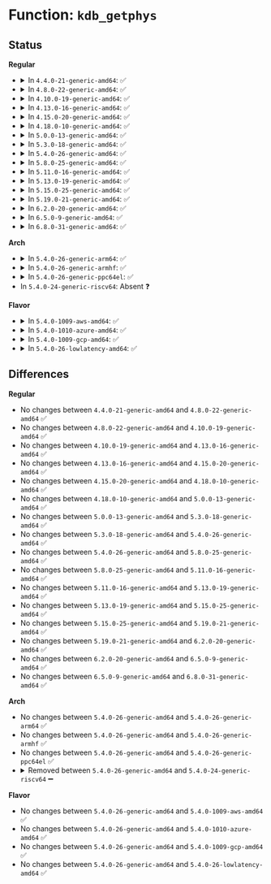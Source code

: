 # Function: <code>kdb_getphys</code>

## Status
<b>Regular</b>
<ul>
<li>
<details>
<summary>In <code>4.4.0-21-generic-amd64</code>: ✅</summary>

```c
int kdb_getphys(void * res, long unsigned int addr, size_t size)
```

```json
{
  "name": "kdb_getphys",
  "collision_type": "Unique Static",
  "inline_type": "No",
  "funcs": [
    {
      "addr": 18446744071580121504,
      "name": "kdb_getphys",
      "external": false,
      "loc": "kernel/debug/kdb/kdb_support.c:377",
      "file": "kernel/debug/kdb/kdb_support.c",
      "inline": "seen, unknown",
      "caller_inline": [],
      "caller_func": [
        "kernel/debug/kdb/kdb_support.c:kdb_getphysword",
        "kernel/debug/kdb/kdb_support.c:kdb_getphysword",
        "kernel/debug/kdb/kdb_support.c:kdb_getphysword",
        "kernel/debug/kdb/kdb_support.c:kdb_getphysword"
      ]
    }
  ],
  "symbols": [
    {
      "addr": 18446744071580121504,
      "name": "kdb_getphys",
      "section": ".text",
      "bind": "STB_LOCAL",
      "size": 164
    }
  ]
}
```
</details>
</li>
<li>
<details>
<summary>In <code>4.8.0-22-generic-amd64</code>: ✅</summary>

```c
int kdb_getphys(void * res, long unsigned int addr, size_t size)
```

```json
{
  "name": "kdb_getphys",
  "collision_type": "Unique Static",
  "inline_type": "No",
  "funcs": [
    {
      "addr": 18446744071580155504,
      "name": "kdb_getphys",
      "external": false,
      "loc": "kernel/debug/kdb/kdb_support.c:377",
      "file": "kernel/debug/kdb/kdb_support.c",
      "inline": "seen, unknown",
      "caller_inline": [],
      "caller_func": [
        "kernel/debug/kdb/kdb_support.c:kdb_getphysword",
        "kernel/debug/kdb/kdb_support.c:kdb_getphysword",
        "kernel/debug/kdb/kdb_support.c:kdb_getphysword",
        "kernel/debug/kdb/kdb_support.c:kdb_getphysword"
      ]
    }
  ],
  "symbols": [
    {
      "addr": 18446744071580155504,
      "name": "kdb_getphys",
      "section": ".text",
      "bind": "STB_LOCAL",
      "size": 156
    }
  ]
}
```
</details>
</li>
<li>
<details>
<summary>In <code>4.10.0-19-generic-amd64</code>: ✅</summary>

```c
int kdb_getphys(void * res, long unsigned int addr, size_t size)
```

```json
{
  "name": "kdb_getphys",
  "collision_type": "Unique Static",
  "inline_type": "No",
  "funcs": [
    {
      "addr": 18446744071580195904,
      "name": "kdb_getphys",
      "external": false,
      "loc": "kernel/debug/kdb/kdb_support.c:377",
      "file": "kernel/debug/kdb/kdb_support.c",
      "inline": "seen, unknown",
      "caller_inline": [],
      "caller_func": [
        "kernel/debug/kdb/kdb_support.c:kdb_getphysword",
        "kernel/debug/kdb/kdb_support.c:kdb_getphysword",
        "kernel/debug/kdb/kdb_support.c:kdb_getphysword",
        "kernel/debug/kdb/kdb_support.c:kdb_getphysword"
      ]
    }
  ],
  "symbols": [
    {
      "addr": 18446744071580195904,
      "name": "kdb_getphys",
      "section": ".text",
      "bind": "STB_LOCAL",
      "size": 184
    }
  ]
}
```
</details>
</li>
<li>
<details>
<summary>In <code>4.13.0-16-generic-amd64</code>: ✅</summary>

```c
int kdb_getphys(void * res, long unsigned int addr, size_t size)
```

```json
{
  "name": "kdb_getphys",
  "collision_type": "Unique Static",
  "inline_type": "No",
  "funcs": [
    {
      "addr": 18446744071580203584,
      "name": "kdb_getphys",
      "external": false,
      "loc": "kernel/debug/kdb/kdb_support.c:377",
      "file": "kernel/debug/kdb/kdb_support.c",
      "inline": "seen, unknown",
      "caller_inline": [],
      "caller_func": [
        "kernel/debug/kdb/kdb_support.c:kdb_getphysword",
        "kernel/debug/kdb/kdb_support.c:kdb_getphysword",
        "kernel/debug/kdb/kdb_support.c:kdb_getphysword",
        "kernel/debug/kdb/kdb_support.c:kdb_getphysword"
      ]
    }
  ],
  "symbols": [
    {
      "addr": 18446744071580203584,
      "name": "kdb_getphys",
      "section": ".text",
      "bind": "STB_LOCAL",
      "size": 278
    }
  ]
}
```
</details>
</li>
<li>
<details>
<summary>In <code>4.15.0-20-generic-amd64</code>: ✅</summary>

```c
int kdb_getphys(void * res, long unsigned int addr, size_t size)
```

```json
{
  "name": "kdb_getphys",
  "collision_type": "Unique Static",
  "inline_type": "No",
  "funcs": [
    {
      "addr": 18446744071580254976,
      "name": "kdb_getphys",
      "external": false,
      "loc": "kernel/debug/kdb/kdb_support.c:377",
      "file": "kernel/debug/kdb/kdb_support.c",
      "inline": "seen, unknown",
      "caller_inline": [],
      "caller_func": [
        "kernel/debug/kdb/kdb_support.c:kdb_getphysword",
        "kernel/debug/kdb/kdb_support.c:kdb_getphysword",
        "kernel/debug/kdb/kdb_support.c:kdb_getphysword",
        "kernel/debug/kdb/kdb_support.c:kdb_getphysword"
      ]
    }
  ],
  "symbols": [
    {
      "addr": 18446744071580254976,
      "name": "kdb_getphys",
      "section": ".text",
      "bind": "STB_LOCAL",
      "size": 294
    }
  ]
}
```
</details>
</li>
<li>
<details>
<summary>In <code>4.18.0-10-generic-amd64</code>: ✅</summary>

```c
int kdb_getphys(void * res, long unsigned int addr, size_t size)
```

```json
{
  "name": "kdb_getphys",
  "collision_type": "Unique Static",
  "inline_type": "No",
  "funcs": [
    {
      "addr": 18446744071580315424,
      "name": "kdb_getphys",
      "external": false,
      "loc": "kernel/debug/kdb/kdb_support.c:377",
      "file": "kernel/debug/kdb/kdb_support.c",
      "inline": "seen, unknown",
      "caller_inline": [],
      "caller_func": [
        "kernel/debug/kdb/kdb_support.c:kdb_getphysword",
        "kernel/debug/kdb/kdb_support.c:kdb_getphysword",
        "kernel/debug/kdb/kdb_support.c:kdb_getphysword",
        "kernel/debug/kdb/kdb_support.c:kdb_getphysword"
      ]
    }
  ],
  "symbols": [
    {
      "addr": 18446744071580315424,
      "name": "kdb_getphys",
      "section": ".text",
      "bind": "STB_LOCAL",
      "size": 289
    }
  ]
}
```
</details>
</li>
<li>
<details>
<summary>In <code>5.0.0-13-generic-amd64</code>: ✅</summary>

```c
int kdb_getphys(void * res, long unsigned int addr, size_t size)
```

```json
{
  "name": "kdb_getphys",
  "collision_type": "Unique Static",
  "inline_type": "No",
  "funcs": [
    {
      "addr": 18446744071580368000,
      "name": "kdb_getphys",
      "external": false,
      "loc": "kernel/debug/kdb/kdb_support.c:377",
      "file": "kernel/debug/kdb/kdb_support.c",
      "inline": "seen, unknown",
      "caller_inline": [],
      "caller_func": [
        "kernel/debug/kdb/kdb_support.c:kdb_getphysword",
        "kernel/debug/kdb/kdb_support.c:kdb_getphysword",
        "kernel/debug/kdb/kdb_support.c:kdb_getphysword",
        "kernel/debug/kdb/kdb_support.c:kdb_getphysword"
      ]
    }
  ],
  "symbols": [
    {
      "addr": 18446744071580368000,
      "name": "kdb_getphys",
      "section": ".text",
      "bind": "STB_LOCAL",
      "size": 289
    }
  ]
}
```
</details>
</li>
<li>
<details>
<summary>In <code>5.3.0-18-generic-amd64</code>: ✅</summary>

```c
int kdb_getphys(void * res, long unsigned int addr, size_t size)
```

```json
{
  "name": "kdb_getphys",
  "collision_type": "Unique Static",
  "inline_type": "No",
  "funcs": [
    {
      "addr": 18446744071580420704,
      "name": "kdb_getphys",
      "external": false,
      "loc": "kernel/debug/kdb/kdb_support.c:377",
      "file": "kernel/debug/kdb/kdb_support.c",
      "inline": "seen, unknown",
      "caller_inline": [],
      "caller_func": [
        "kernel/debug/kdb/kdb_support.c:kdb_getphysword",
        "kernel/debug/kdb/kdb_support.c:kdb_getphysword",
        "kernel/debug/kdb/kdb_support.c:kdb_getphysword",
        "kernel/debug/kdb/kdb_support.c:kdb_getphysword"
      ]
    }
  ],
  "symbols": [
    {
      "addr": 18446744071580420704,
      "name": "kdb_getphys",
      "section": ".text",
      "bind": "STB_LOCAL",
      "size": 198
    }
  ]
}
```
</details>
</li>
<li>
<details>
<summary>In <code>5.4.0-26-generic-amd64</code>: ✅</summary>

```c
int kdb_getphys(void * res, long unsigned int addr, size_t size)
```

```json
{
  "name": "kdb_getphys",
  "collision_type": "Unique Static",
  "inline_type": "No",
  "funcs": [
    {
      "addr": 18446744071580469456,
      "name": "kdb_getphys",
      "external": false,
      "loc": "kernel/debug/kdb/kdb_support.c:377",
      "file": "kernel/debug/kdb/kdb_support.c",
      "inline": "seen, unknown",
      "caller_inline": [],
      "caller_func": [
        "kernel/debug/kdb/kdb_support.c:kdb_getphysword",
        "kernel/debug/kdb/kdb_support.c:kdb_getphysword",
        "kernel/debug/kdb/kdb_support.c:kdb_getphysword",
        "kernel/debug/kdb/kdb_support.c:kdb_getphysword"
      ]
    }
  ],
  "symbols": [
    {
      "addr": 18446744071580469456,
      "name": "kdb_getphys",
      "section": ".text",
      "bind": "STB_LOCAL",
      "size": 198
    }
  ]
}
```
</details>
</li>
<li>
<details>
<summary>In <code>5.8.0-25-generic-amd64</code>: ✅</summary>

```c
int kdb_getphys(void * res, long unsigned int addr, size_t size)
```

```json
{
  "name": "kdb_getphys",
  "collision_type": "Unique Static",
  "inline_type": "No",
  "funcs": [
    {
      "addr": 18446744071580553872,
      "name": "kdb_getphys",
      "external": false,
      "loc": "kernel/debug/kdb/kdb_support.c:377",
      "file": "kernel/debug/kdb/kdb_support.c",
      "inline": "seen, unknown",
      "caller_inline": [],
      "caller_func": [
        "kernel/debug/kdb/kdb_support.c:kdb_getphysword",
        "kernel/debug/kdb/kdb_support.c:kdb_getphysword",
        "kernel/debug/kdb/kdb_support.c:kdb_getphysword",
        "kernel/debug/kdb/kdb_support.c:kdb_getphysword"
      ]
    }
  ],
  "symbols": [
    {
      "addr": 18446744071580553872,
      "name": "kdb_getphys",
      "section": ".text",
      "bind": "STB_LOCAL",
      "size": 388
    }
  ]
}
```
</details>
</li>
<li>
<details>
<summary>In <code>5.11.0-16-generic-amd64</code>: ✅</summary>

```c
int kdb_getphys(void * res, long unsigned int addr, size_t size)
```

```json
{
  "name": "kdb_getphys",
  "collision_type": "Unique Static",
  "inline_type": "No",
  "funcs": [
    {
      "addr": 18446744071580541920,
      "name": "kdb_getphys",
      "external": false,
      "loc": "kernel/debug/kdb/kdb_support.c:377",
      "file": "kernel/debug/kdb/kdb_support.c",
      "inline": "seen, unknown",
      "caller_inline": [],
      "caller_func": [
        "kernel/debug/kdb/kdb_support.c:kdb_getphysword",
        "kernel/debug/kdb/kdb_support.c:kdb_getphysword",
        "kernel/debug/kdb/kdb_support.c:kdb_getphysword",
        "kernel/debug/kdb/kdb_support.c:kdb_getphysword"
      ]
    }
  ],
  "symbols": [
    {
      "addr": 18446744071580541920,
      "name": "kdb_getphys",
      "section": ".text",
      "bind": "STB_LOCAL",
      "size": 388
    }
  ]
}
```
</details>
</li>
<li>
<details>
<summary>In <code>5.13.0-19-generic-amd64</code>: ✅</summary>

```c
int kdb_getphys(void * res, long unsigned int addr, size_t size)
```

```json
{
  "name": "kdb_getphys",
  "collision_type": "Unique Static",
  "inline_type": "No",
  "funcs": [
    {
      "addr": 18446744071580545328,
      "name": "kdb_getphys",
      "external": false,
      "loc": "kernel/debug/kdb/kdb_support.c:367",
      "file": "kernel/debug/kdb/kdb_support.c",
      "inline": "seen, unknown",
      "caller_inline": [],
      "caller_func": [
        "kernel/debug/kdb/kdb_support.c:kdb_getphysword",
        "kernel/debug/kdb/kdb_support.c:kdb_getphysword",
        "kernel/debug/kdb/kdb_support.c:kdb_getphysword",
        "kernel/debug/kdb/kdb_support.c:kdb_getphysword"
      ]
    }
  ],
  "symbols": [
    {
      "addr": 18446744071580545328,
      "name": "kdb_getphys",
      "section": ".text",
      "bind": "STB_LOCAL",
      "size": 302
    }
  ]
}
```
</details>
</li>
<li>
<details>
<summary>In <code>5.15.0-25-generic-amd64</code>: ✅</summary>

```c
int kdb_getphys(void * res, long unsigned int addr, size_t size)
```

```json
{
  "name": "kdb_getphys",
  "collision_type": "Unique Static",
  "inline_type": "No",
  "funcs": [
    {
      "addr": 18446744071580716976,
      "name": "kdb_getphys",
      "external": false,
      "loc": "kernel/debug/kdb/kdb_support.c:318",
      "file": "kernel/debug/kdb/kdb_support.c",
      "inline": "seen, unknown",
      "caller_inline": [],
      "caller_func": [
        "kernel/debug/kdb/kdb_support.c:kdb_getphysword",
        "kernel/debug/kdb/kdb_support.c:kdb_getphysword",
        "kernel/debug/kdb/kdb_support.c:kdb_getphysword",
        "kernel/debug/kdb/kdb_support.c:kdb_getphysword"
      ]
    }
  ],
  "symbols": [
    {
      "addr": 18446744071580716976,
      "name": "kdb_getphys",
      "section": ".text",
      "bind": "STB_LOCAL",
      "size": 302
    }
  ]
}
```
</details>
</li>
<li>
<details>
<summary>In <code>5.19.0-21-generic-amd64</code>: ✅</summary>

```c
int kdb_getphys(void * res, long unsigned int addr, size_t size)
```

```json
{
  "name": "kdb_getphys",
  "collision_type": "Unique Static",
  "inline_type": "No",
  "funcs": [
    {
      "addr": 18446744071580928576,
      "name": "kdb_getphys",
      "external": false,
      "loc": "kernel/debug/kdb/kdb_support.c:317",
      "file": "kernel/debug/kdb/kdb_support.c",
      "inline": "seen, unknown",
      "caller_inline": [],
      "caller_func": [
        "kernel/debug/kdb/kdb_support.c:kdb_getphysword",
        "kernel/debug/kdb/kdb_support.c:kdb_getphysword",
        "kernel/debug/kdb/kdb_support.c:kdb_getphysword",
        "kernel/debug/kdb/kdb_support.c:kdb_getphysword"
      ]
    }
  ],
  "symbols": [
    {
      "addr": 18446744071580928576,
      "name": "kdb_getphys",
      "section": ".text",
      "bind": "STB_LOCAL",
      "size": 445
    }
  ]
}
```
</details>
</li>
<li>
<details>
<summary>In <code>6.2.0-20-generic-amd64</code>: ✅</summary>

```c
int kdb_getphys(void * res, long unsigned int addr, size_t size)
```

```json
{
  "name": "kdb_getphys",
  "collision_type": "Unique Static",
  "inline_type": "No",
  "funcs": [
    {
      "addr": 18446744071581221216,
      "name": "kdb_getphys",
      "external": false,
      "loc": "kernel/debug/kdb/kdb_support.c:317",
      "file": "kernel/debug/kdb/kdb_support.c",
      "inline": "seen, unknown",
      "caller_inline": [],
      "caller_func": [
        "kernel/debug/kdb/kdb_support.c:kdb_getphysword",
        "kernel/debug/kdb/kdb_support.c:kdb_getphysword",
        "kernel/debug/kdb/kdb_support.c:kdb_getphysword",
        "kernel/debug/kdb/kdb_support.c:kdb_getphysword"
      ]
    }
  ],
  "symbols": [
    {
      "addr": 18446744071581221216,
      "name": "kdb_getphys",
      "section": ".text",
      "bind": "STB_LOCAL",
      "size": 442
    }
  ]
}
```
</details>
</li>
<li>
<details>
<summary>In <code>6.5.0-9-generic-amd64</code>: ✅</summary>

```c
int kdb_getphys(void * res, long unsigned int addr, size_t size)
```

```json
{
  "name": "kdb_getphys",
  "collision_type": "Unique Static",
  "inline_type": "No",
  "funcs": [
    {
      "addr": 18446744071581315648,
      "name": "kdb_getphys",
      "external": false,
      "loc": "kernel/debug/kdb/kdb_support.c:317",
      "file": "kernel/debug/kdb/kdb_support.c",
      "inline": "seen, unknown",
      "caller_inline": [],
      "caller_func": [
        "kernel/debug/kdb/kdb_support.c:kdb_getphysword",
        "kernel/debug/kdb/kdb_support.c:kdb_getphysword",
        "kernel/debug/kdb/kdb_support.c:kdb_getphysword",
        "kernel/debug/kdb/kdb_support.c:kdb_getphysword"
      ]
    }
  ],
  "symbols": [
    {
      "addr": 18446744071581315648,
      "name": "kdb_getphys",
      "section": ".text",
      "bind": "STB_LOCAL",
      "size": 442
    }
  ]
}
```
</details>
</li>
<li>
<details>
<summary>In <code>6.8.0-31-generic-amd64</code>: ✅</summary>

```c
int kdb_getphys(void * res, long unsigned int addr, size_t size)
```

```json
{
  "name": "kdb_getphys",
  "collision_type": "Unique Static",
  "inline_type": "No",
  "funcs": [
    {
      "addr": 18446744071581421840,
      "name": "kdb_getphys",
      "external": false,
      "loc": "kernel/debug/kdb/kdb_support.c:317",
      "file": "kernel/debug/kdb/kdb_support.c",
      "inline": "seen, unknown",
      "caller_inline": [],
      "caller_func": [
        "kernel/debug/kdb/kdb_support.c:kdb_getphysword",
        "kernel/debug/kdb/kdb_support.c:kdb_getphysword",
        "kernel/debug/kdb/kdb_support.c:kdb_getphysword",
        "kernel/debug/kdb/kdb_support.c:kdb_getphysword"
      ]
    }
  ],
  "symbols": [
    {
      "addr": 18446744071581421840,
      "name": "kdb_getphys",
      "section": ".text",
      "bind": "STB_LOCAL",
      "size": 552
    }
  ]
}
```
</details>
</li>
</ul>
<b>Arch</b>
<ul>
<li>
<details>
<summary>In <code>5.4.0-26-generic-arm64</code>: ✅</summary>

```c
int kdb_getphys(void * res, long unsigned int addr, size_t size)
```

```json
{
  "name": "kdb_getphys",
  "collision_type": "Unique Static",
  "inline_type": "No",
  "funcs": [
    {
      "addr": 18446603336491744296,
      "name": "kdb_getphys",
      "external": false,
      "loc": "kernel/debug/kdb/kdb_support.c:377",
      "file": "kernel/debug/kdb/kdb_support.c",
      "inline": "seen, unknown",
      "caller_inline": [],
      "caller_func": [
        "kernel/debug/kdb/kdb_support.c:kdb_getphysword",
        "kernel/debug/kdb/kdb_support.c:kdb_getphysword",
        "kernel/debug/kdb/kdb_support.c:kdb_getphysword",
        "kernel/debug/kdb/kdb_support.c:kdb_getphysword"
      ]
    }
  ],
  "symbols": [
    {
      "addr": 18446603336491744296,
      "name": "kdb_getphys",
      "section": ".text",
      "bind": "STB_LOCAL",
      "size": 184
    }
  ]
}
```
</details>
</li>
<li>
<details>
<summary>In <code>5.4.0-26-generic-armhf</code>: ✅</summary>

```c
int kdb_getphys(void * res, long unsigned int addr, size_t size)
```

```json
{
  "name": "kdb_getphys",
  "collision_type": "Unique Static",
  "inline_type": "No",
  "funcs": [
    {
      "addr": 3225693008,
      "name": "kdb_getphys",
      "external": false,
      "loc": "kernel/debug/kdb/kdb_support.c:377",
      "file": "kernel/debug/kdb/kdb_support.c",
      "inline": "seen, unknown",
      "caller_inline": [],
      "caller_func": [
        "kernel/debug/kdb/kdb_support.c:kdb_getphysword",
        "kernel/debug/kdb/kdb_support.c:kdb_getphysword",
        "kernel/debug/kdb/kdb_support.c:kdb_getphysword"
      ]
    }
  ],
  "symbols": [
    {
      "addr": 3225693008,
      "name": "kdb_getphys",
      "section": ".text",
      "bind": "STB_LOCAL",
      "size": 140
    }
  ]
}
```
</details>
</li>
<li>
<details>
<summary>In <code>5.4.0-26-generic-ppc64el</code>: ✅</summary>

```c
int kdb_getphys(void * res, long unsigned int addr, size_t size)
```

```json
{
  "name": "kdb_getphys",
  "collision_type": "Unique Static",
  "inline_type": "No",
  "funcs": [
    {
      "addr": 13835058055284778000,
      "name": "kdb_getphys",
      "external": false,
      "loc": "kernel/debug/kdb/kdb_support.c:377",
      "file": "kernel/debug/kdb/kdb_support.c",
      "inline": "seen, unknown",
      "caller_inline": [],
      "caller_func": [
        "kernel/debug/kdb/kdb_support.c:kdb_getphysword",
        "kernel/debug/kdb/kdb_support.c:kdb_getphysword",
        "kernel/debug/kdb/kdb_support.c:kdb_getphysword",
        "kernel/debug/kdb/kdb_support.c:kdb_getphysword"
      ]
    }
  ],
  "symbols": [
    {
      "addr": 13835058055284778000,
      "name": "kdb_getphys",
      "section": ".text",
      "bind": "STB_LOCAL",
      "size": 284
    }
  ]
}
```
</details>
</li>
<li>
In <code>5.4.0-24-generic-riscv64</code>: Absent ❓
</li>
</ul>
<b>Flavor</b>
<ul>
<li>
<details>
<summary>In <code>5.4.0-1009-aws-amd64</code>: ✅</summary>

```c
int kdb_getphys(void * res, long unsigned int addr, size_t size)
```

```json
{
  "name": "kdb_getphys",
  "collision_type": "Unique Static",
  "inline_type": "No",
  "funcs": [
    {
      "addr": 18446744071580438256,
      "name": "kdb_getphys",
      "external": false,
      "loc": "kernel/debug/kdb/kdb_support.c:377",
      "file": "kernel/debug/kdb/kdb_support.c",
      "inline": "seen, unknown",
      "caller_inline": [],
      "caller_func": [
        "kernel/debug/kdb/kdb_support.c:kdb_getphysword",
        "kernel/debug/kdb/kdb_support.c:kdb_getphysword",
        "kernel/debug/kdb/kdb_support.c:kdb_getphysword",
        "kernel/debug/kdb/kdb_support.c:kdb_getphysword"
      ]
    }
  ],
  "symbols": [
    {
      "addr": 18446744071580438256,
      "name": "kdb_getphys",
      "section": ".text",
      "bind": "STB_LOCAL",
      "size": 198
    }
  ]
}
```
</details>
</li>
<li>
<details>
<summary>In <code>5.4.0-1010-azure-amd64</code>: ✅</summary>

```c
int kdb_getphys(void * res, long unsigned int addr, size_t size)
```

```json
{
  "name": "kdb_getphys",
  "collision_type": "Unique Static",
  "inline_type": "No",
  "funcs": [
    {
      "addr": 18446744071580385328,
      "name": "kdb_getphys",
      "external": false,
      "loc": "kernel/debug/kdb/kdb_support.c:377",
      "file": "kernel/debug/kdb/kdb_support.c",
      "inline": "seen, unknown",
      "caller_inline": [],
      "caller_func": [
        "kernel/debug/kdb/kdb_support.c:kdb_getphysword",
        "kernel/debug/kdb/kdb_support.c:kdb_getphysword",
        "kernel/debug/kdb/kdb_support.c:kdb_getphysword",
        "kernel/debug/kdb/kdb_support.c:kdb_getphysword"
      ]
    }
  ],
  "symbols": [
    {
      "addr": 18446744071580385328,
      "name": "kdb_getphys",
      "section": ".text",
      "bind": "STB_LOCAL",
      "size": 198
    }
  ]
}
```
</details>
</li>
<li>
<details>
<summary>In <code>5.4.0-1009-gcp-amd64</code>: ✅</summary>

```c
int kdb_getphys(void * res, long unsigned int addr, size_t size)
```

```json
{
  "name": "kdb_getphys",
  "collision_type": "Unique Static",
  "inline_type": "No",
  "funcs": [
    {
      "addr": 18446744071580429504,
      "name": "kdb_getphys",
      "external": false,
      "loc": "kernel/debug/kdb/kdb_support.c:377",
      "file": "kernel/debug/kdb/kdb_support.c",
      "inline": "seen, unknown",
      "caller_inline": [],
      "caller_func": [
        "kernel/debug/kdb/kdb_support.c:kdb_getphysword",
        "kernel/debug/kdb/kdb_support.c:kdb_getphysword",
        "kernel/debug/kdb/kdb_support.c:kdb_getphysword",
        "kernel/debug/kdb/kdb_support.c:kdb_getphysword"
      ]
    }
  ],
  "symbols": [
    {
      "addr": 18446744071580429504,
      "name": "kdb_getphys",
      "section": ".text",
      "bind": "STB_LOCAL",
      "size": 198
    }
  ]
}
```
</details>
</li>
<li>
<details>
<summary>In <code>5.4.0-26-lowlatency-amd64</code>: ✅</summary>

```c
int kdb_getphys(void * res, long unsigned int addr, size_t size)
```

```json
{
  "name": "kdb_getphys",
  "collision_type": "Unique Static",
  "inline_type": "No",
  "funcs": [
    {
      "addr": 18446744071580485088,
      "name": "kdb_getphys",
      "external": false,
      "loc": "kernel/debug/kdb/kdb_support.c:377",
      "file": "kernel/debug/kdb/kdb_support.c",
      "inline": "seen, unknown",
      "caller_inline": [],
      "caller_func": [
        "kernel/debug/kdb/kdb_support.c:kdb_getphysword",
        "kernel/debug/kdb/kdb_support.c:kdb_getphysword",
        "kernel/debug/kdb/kdb_support.c:kdb_getphysword",
        "kernel/debug/kdb/kdb_support.c:kdb_getphysword"
      ]
    }
  ],
  "symbols": [
    {
      "addr": 18446744071580485088,
      "name": "kdb_getphys",
      "section": ".text",
      "bind": "STB_LOCAL",
      "size": 229
    }
  ]
}
```
</details>
</li>
</ul>

## Differences
<b>Regular</b>
<ul>
<li>
No changes between <code>4.4.0-21-generic-amd64</code> and <code>4.8.0-22-generic-amd64</code> ✅
</li>
<li>
No changes between <code>4.8.0-22-generic-amd64</code> and <code>4.10.0-19-generic-amd64</code> ✅
</li>
<li>
No changes between <code>4.10.0-19-generic-amd64</code> and <code>4.13.0-16-generic-amd64</code> ✅
</li>
<li>
No changes between <code>4.13.0-16-generic-amd64</code> and <code>4.15.0-20-generic-amd64</code> ✅
</li>
<li>
No changes between <code>4.15.0-20-generic-amd64</code> and <code>4.18.0-10-generic-amd64</code> ✅
</li>
<li>
No changes between <code>4.18.0-10-generic-amd64</code> and <code>5.0.0-13-generic-amd64</code> ✅
</li>
<li>
No changes between <code>5.0.0-13-generic-amd64</code> and <code>5.3.0-18-generic-amd64</code> ✅
</li>
<li>
No changes between <code>5.3.0-18-generic-amd64</code> and <code>5.4.0-26-generic-amd64</code> ✅
</li>
<li>
No changes between <code>5.4.0-26-generic-amd64</code> and <code>5.8.0-25-generic-amd64</code> ✅
</li>
<li>
No changes between <code>5.8.0-25-generic-amd64</code> and <code>5.11.0-16-generic-amd64</code> ✅
</li>
<li>
No changes between <code>5.11.0-16-generic-amd64</code> and <code>5.13.0-19-generic-amd64</code> ✅
</li>
<li>
No changes between <code>5.13.0-19-generic-amd64</code> and <code>5.15.0-25-generic-amd64</code> ✅
</li>
<li>
No changes between <code>5.15.0-25-generic-amd64</code> and <code>5.19.0-21-generic-amd64</code> ✅
</li>
<li>
No changes between <code>5.19.0-21-generic-amd64</code> and <code>6.2.0-20-generic-amd64</code> ✅
</li>
<li>
No changes between <code>6.2.0-20-generic-amd64</code> and <code>6.5.0-9-generic-amd64</code> ✅
</li>
<li>
No changes between <code>6.5.0-9-generic-amd64</code> and <code>6.8.0-31-generic-amd64</code> ✅
</li>
</ul>
<b>Arch</b>
<ul>
<li>
No changes between <code>5.4.0-26-generic-amd64</code> and <code>5.4.0-26-generic-arm64</code> ✅
</li>
<li>
No changes between <code>5.4.0-26-generic-amd64</code> and <code>5.4.0-26-generic-armhf</code> ✅
</li>
<li>
No changes between <code>5.4.0-26-generic-amd64</code> and <code>5.4.0-26-generic-ppc64el</code> ✅
</li>
<li>
<details>
<summary>Removed between <code>5.4.0-26-generic-amd64</code> and <code>5.4.0-24-generic-riscv64</code> ➖</summary>

```c
int kdb_getphys(void * res, long unsigned int addr, size_t size)
```
</details>
</li>
</ul>
<b>Flavor</b>
<ul>
<li>
No changes between <code>5.4.0-26-generic-amd64</code> and <code>5.4.0-1009-aws-amd64</code> ✅
</li>
<li>
No changes between <code>5.4.0-26-generic-amd64</code> and <code>5.4.0-1010-azure-amd64</code> ✅
</li>
<li>
No changes between <code>5.4.0-26-generic-amd64</code> and <code>5.4.0-1009-gcp-amd64</code> ✅
</li>
<li>
No changes between <code>5.4.0-26-generic-amd64</code> and <code>5.4.0-26-lowlatency-amd64</code> ✅
</li>
</ul>
